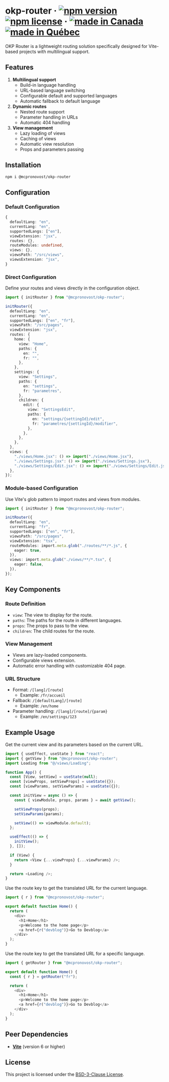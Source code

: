 # okp-router &middot; [![npm version](https://img.shields.io/npm/v/@mcpronovost/okp-router.svg?style=flat)](https://www.npmjs.com/package/@mcpronovost/okp-router) [![npm license](https://img.shields.io/npm/l/@mcpronovost/okp-router?color=%231081c2)](https://github.com/mcpronovost/okp-router/blob/main/LICENSE) &middot; [![made in Canada](https://img.shields.io/badge/made%20in-Canada-FF0000)](#) [![made in Québec](https://img.shields.io/badge/fait%20au-Québec-003399)](#)

OKP Router is a lightweight routing solution specifically designed for Vite-based projects with multilingual support.

## Features

1. **Multilingual support**
   - Build-in language handling
   - URL-based language switching
   - Configurable default and supported languages
   - Automatic fallback to default language
2. **Dynamic routes**
   - Nested route support
   - Parameter handling in URLs
   - Automatic 404 handling
3. **View management**
   - Lazy loading of views
   - Caching of views
   - Automatic view resolution
   - Props and parameters passing

## Installation

```bash
npm i @mcpronovost/okp-router
```

## Configuration

### Default Configuration

```ts
{
  defaultLang: "en",
  currentLang: "en",
  supportedLangs: ["en"],
  viewExtension: "jsx",
  routes: {},
  routeModules: undefined,
  views: {},
  viewsPath: "/src/views",
  viewsExtension: "jsx",
}
```

### Direct Configuration

Define your routes and views directly in the configuration object.

```ts
import { initRouter } from "@mcpronovost/okp-router";

initRouter({
  defaultLang: "en",
  currentLang: "en",
  supportedLangs: ["en", "fr"],
  viewsPath: "/src/pages",
  viewExtension: "jsx",
  routes: {
    home: {
      view: "Home",
      paths: {
        en: "",
        fr: "",
      },
    },
    settings: {
      view: "Settings",
      paths: {
        en: "settings",
        fr: "parametres",
      },
      children: {
        edit: {
          view: "SettingsEdit",
          paths: {
            en: "settings/{settingId}/edit",
            fr: "parametres/{settingId}/modifier",
          },
        },
      },
    },
  },
  views: {
    "./views/Home.jsx": () => import("./views/Home.jsx"),
    "./views/Settings.jsx": () => import("./views/Settings.jsx"),
    "./views/Settings/Edit.jsx": () => import("./views/Settings/Edit.jsx"),
  },
});
```

### Module-based Configuration

Use Vite's glob pattern to import routes and views from modules.

```ts
import { initRouter } from "@mcpronovost/okp-router";

initRouter({
  defaultLang: "en",
  currentLang: "fr",
  supportedLangs: ["en", "fr"],
  viewsPath: "/src/pages",
  viewExtension: "tsx",
  routeModules: import.meta.glob("./routes/**/*.js", {
    eager: true,
  }),
  views: import.meta.glob("./views/**/*.tsx", {
    eager: false,
  }),
});
```

## Key Components

### Route Definition

- `view`: The view to display for the route.
- `paths`: The paths for the route in different languages.
- `props`: The props to pass to the view.
- `children`: The child routes for the route.

### View Management

- Views are lazy-loaded components.
- Configurable views extension.
- Automatic error handling with customizable 404 page.

### URL Structure

- Format: `/[lang]/[route]`
  - Example: `/fr/accueil`
- Fallback: `/[defaultLang]/[route]`
  - Example: `/en/home`
- Parameter handling: `/[lang]/[route]/{param}`
  - Example: `/en/settings/123`

## Example Usage

Get the current view and its parameters based on the current URL.

```ts
import { useEffect, useState } from "react";
import { getView } from "@mcpronovost/okp-router";
import Loading from "@/views/Loading";

function App() {
  const [View, setView] = useState(null);
  const [viewProps, setViewProps] = useState({});
  const [viewParams, setViewParams] = useState({});

  const initView = async () => {
    const { viewModule, props, params } = await getView();

    setViewProps(props);
    setViewParams(params);

    setView(() => viewModule.default);
  };

  useEffect(() => {
    initView();
  }, []);

  if (View) {
    return <View {...viewProps} {...viewParams} />;
  }

  return <Loading />;
}
```

Use the route key to get the translated URL for the current language.

```ts
import { r } from "@mcpronovost/okp-router";

export default function Home() {
  return (
    <div>
      <h1>Home</h1>
      <p>Welcome to the home page</p>
      <a href={r("devblog")}>Go to Devblog</a>
    </div>
  );
}
```

Use the route key to get the translated URL for a specific language.

```ts
import { getRouter } from "@mcpronovost/okp-router";

export default function Home() {
  const { r } = getRouter("fr");

  return (
    <div>
      <h1>Home</h1>
      <p>Welcome to the home page</p>
      <a href={r("devblog")}>Go to Devblog</a>
    </div>
  );
}
```

## Peer Dependencies

- **[Vite](https://vitejs.dev/)** (version 6 or higher)

## License

This project is licensed under the [BSD-3-Clause License](LICENSE).
